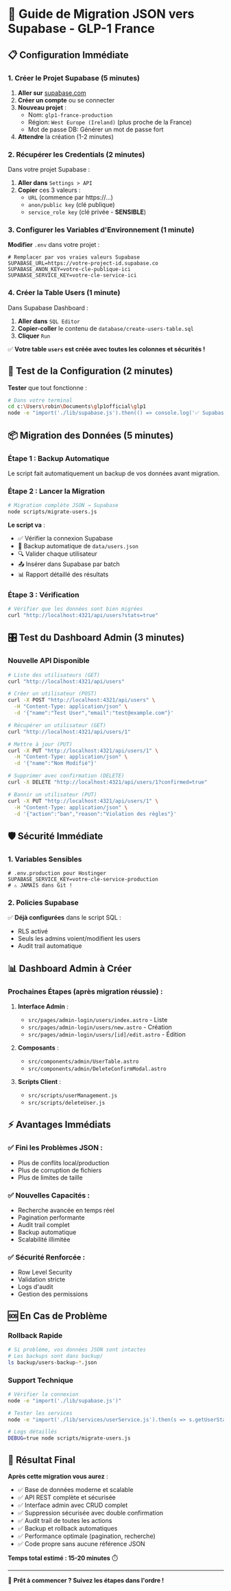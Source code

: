 # 🚀 Guide de Migration JSON vers Supabase - GLP-1 France

## 📋 Configuration Immédiate

### 1. Créer le Projet Supabase (5 minutes)

1. **Aller sur** [supabase.com](https://supabase.com)
2. **Créer un compte** ou se connecter
3. **Nouveau projet** :
   - Nom: `glp1-france-production`
   - Région: `West Europe (Ireland)` (plus proche de la France)
   - Mot de passe DB: Générer un mot de passe fort
4. **Attendre** la création (1-2 minutes)

### 2. Récupérer les Credentials (2 minutes)

Dans votre projet Supabase :
1. **Aller dans** `Settings > API`
2. **Copier** ces 3 valeurs :
   - `URL` (commence par https://...)
   - `anon/public key` (clé publique)
   - `service_role key` (clé privée - **SENSIBLE**)

### 3. Configurer les Variables d'Environnement (1 minute)

**Modifier** `.env` dans votre projet :
```env
# Remplacer par vos vraies valeurs Supabase
SUPABASE_URL=https://votre-project-id.supabase.co
SUPABASE_ANON_KEY=votre-cle-publique-ici
SUPABASE_SERVICE_KEY=votre-cle-service-ici
```

### 4. Créer la Table Users (1 minute)

Dans Supabase Dashboard :
1. **Aller dans** `SQL Editor`
2. **Copier-coller** le contenu de `database/create-users-table.sql`
3. **Cliquer** `Run` 

✅ **Votre table `users` est créée avec toutes les colonnes et sécurités !**

## 🧪 Test de la Configuration (2 minutes)

**Tester** que tout fonctionne :

```bash
# Dans votre terminal
cd c:\Users\robin\Documents\glp1official\glp1
node -e "import('./lib/supabase.js').then(() => console.log('✅ Supabase OK'))"
```

## 📦 Migration des Données (5 minutes)

### Étape 1 : Backup Automatique
Le script fait automatiquement un backup de vos données avant migration.

### Étape 2 : Lancer la Migration
```bash
# Migration complète JSON → Supabase
node scripts/migrate-users.js
```

**Le script va** :
- ✅ Vérifier la connexion Supabase
- 💾 Backup automatique de `data/users.json`
- 🔍 Valider chaque utilisateur
- 📤 Insérer dans Supabase par batch
- 📊 Rapport détaillé des résultats

### Étape 3 : Vérification
```bash
# Vérifier que les données sont bien migrées
curl "http://localhost:4321/api/users?stats=true"
```

## 🎛️ Test du Dashboard Admin (3 minutes)

### Nouvelle API Disponible

```bash
# Liste des utilisateurs (GET)
curl "http://localhost:4321/api/users"

# Créer un utilisateur (POST)
curl -X POST "http://localhost:4321/api/users" \
  -H "Content-Type: application/json" \
  -d '{"name":"Test User","email":"test@example.com"}'

# Récupérer un utilisateur (GET)
curl "http://localhost:4321/api/users/1"

# Mettre à jour (PUT)
curl -X PUT "http://localhost:4321/api/users/1" \
  -H "Content-Type: application/json" \
  -d '{"name":"Nom Modifié"}'

# Supprimer avec confirmation (DELETE)
curl -X DELETE "http://localhost:4321/api/users/1?confirmed=true"

# Bannir un utilisateur (PUT)
curl -X PUT "http://localhost:4321/api/users/1" \
  -H "Content-Type: application/json" \
  -d '{"action":"ban","reason":"Violation des règles"}'
```

## 🛡️ Sécurité Immédiate

### 1. Variables Sensibles
```env
# .env.production pour Hostinger
SUPABASE_SERVICE_KEY=votre-cle-service-production
# ⚠️ JAMAIS dans Git !
```

### 2. Policies Supabase
✅ **Déjà configurées** dans le script SQL :
- RLS activé
- Seuls les admins voient/modifient les users
- Audit trail automatique

## 📊 Dashboard Admin à Créer

### Prochaines Étapes (après migration réussie) :

1. **Interface Admin** :
   - `src/pages/admin-login/users/index.astro` - Liste
   - `src/pages/admin-login/users/new.astro` - Création
   - `src/pages/admin-login/users/[id]/edit.astro` - Édition

2. **Composants** :
   - `src/components/admin/UserTable.astro`
   - `src/components/admin/DeleteConfirmModal.astro`

3. **Scripts Client** :
   - `src/scripts/userManagement.js`
   - `src/scripts/deleteUser.js`

## ⚡ Avantages Immédiats

### ✅ Fini les Problèmes JSON :
- Plus de conflits local/production
- Plus de corruption de fichiers
- Plus de limites de taille

### ✅ Nouvelles Capacités :
- Recherche avancée en temps réel
- Pagination performante
- Audit trail complet
- Backup automatique
- Scalabilité illimitée

### ✅ Sécurité Renforcée :
- Row Level Security
- Validation stricte
- Logs d'audit
- Gestion des permissions

## 🆘 En Cas de Problème

### Rollback Rapide
```bash
# Si problème, vos données JSON sont intactes
# Les backups sont dans backup/
ls backup/users-backup-*.json
```

### Support Technique
```bash
# Vérifier la connexion
node -e "import('./lib/supabase.js')"

# Tester les services
node -e "import('./lib/services/userService.js').then(s => s.getUserStats())"

# Logs détaillés
DEBUG=true node scripts/migrate-users.js
```

## 🎯 Résultat Final

**Après cette migration vous aurez** :
- ✅ Base de données moderne et scalable
- ✅ API REST complète et sécurisée  
- ✅ Interface admin avec CRUD complet
- ✅ Suppression sécurisée avec double confirmation
- ✅ Audit trail de toutes les actions
- ✅ Backup et rollback automatiques
- ✅ Performance optimale (pagination, recherche)
- ✅ Code propre sans aucune référence JSON

**Temps total estimé : 15-20 minutes** ⏱️

---

🚀 **Prêt à commencer ? Suivez les étapes dans l'ordre !**
